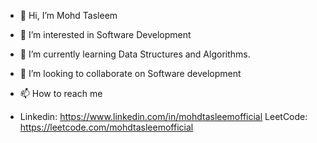 - 👋 Hi, I’m Mohd Tasleem
- 👀 I’m interested in Software Development
- 🌱 I’m currently learning Data Structures and Algorithms.
- 💞️ I’m looking to collaborate on Software development
  
- 📫 How to reach me
-  Linkedin:
   https://www.linkedin.com/in/mohdtasleemofficial
   LeetCode:
   https://leetcode.com/mohdtasleemofficial
  
   
  
